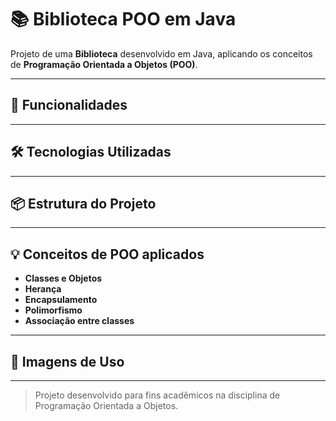 # 📚 Biblioteca POO em Java

Projeto de uma **Biblioteca** desenvolvido em Java, aplicando os conceitos de **Programação Orientada a Objetos (POO)**. 

---

## 🚀 Funcionalidades


---

## 🛠️ Tecnologias Utilizadas


---

## 📦 Estrutura do Projeto


---


## 💡 Conceitos de POO aplicados

- **Classes e Objetos**
- **Herança**
- **Encapsulamento**
- **Polimorfismo**
- **Associação entre classes**

---

## 📝 Imagens de Uso


---


> Projeto desenvolvido para fins acadêmicos na disciplina de Programação Orientada a Objetos.
